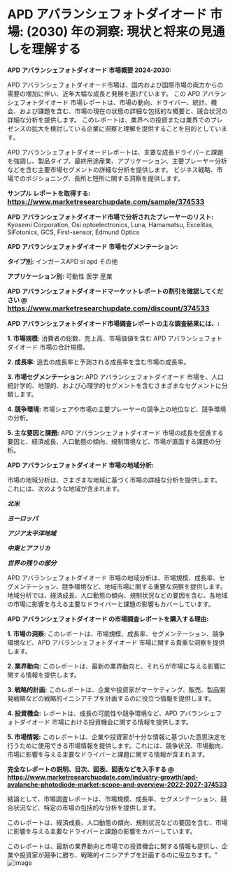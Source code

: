 # APD アバランシェフォトダイオード 市場: (2030) 年の洞察: 現状と将来の見通しを理解する

<strong>APD アバランシェフォトダイオード 市場概要 2024-2030:</strong>

APD アバランシェフォトダイオード市場は、国内および国際市場の両方からの需要の増加に伴い、近年大幅な成長と発展を遂げています。 この APD アバランシェフォトダイオード 市場レポートは、市場の動向、ドライバー、統計、機会、および課題を含む、市場の現在の状態の詳細な包括的な概要と、競合状況の詳細な分析を提供します。 このレポートは、業界への投資または業界でのプレゼンスの拡大を検討している企業に洞察と理解を提供することを目的としています。

APD アバランシェフォトダイオードレポートは、主要な成長ドライバーと課題を強調し、製品タイプ、最終用途産業、アプリケーション、主要プレーヤー分析などを含む主要市場セグメントの詳細な分析を提供します。 ビジネス戦略、市場でのポジショニング、長所と短所に関する洞察を提供します。



<strong>サンプル レポートを取得する: <a href=https://www.marketresearchupdate.com/sample/374533><font size=3 color=#0000ff>https://www.marketresearchupdate.com/sample/374533</font></a></strong>



<strong>APD アバランシェフォトダイオード市場で分析されたプレーヤーのリスト:</strong>
Kyosemi Corporation, Osi optoelectronics, Luna, Hamamatsu, Excelitas, SiFotonics, GCS, First-sensor, Edmund Optics



<strong>APD アバランシェフォトダイオード 市場セグメンテーション:</strong>



<strong>タイプ別:</strong>
インガースAPD
si apd
その他



<strong>アプリケーション別:</strong>
可動性
医学
産業



<strong>APD アバランシェフォトダイオードマーケットレポートの割引を確認してください @ <a href=https://www.marketresearchupdate.com/discount/374533><font size=3 color=#0000ff>https://www.marketresearchupdate.com/discount/374533</font></a></strong>



<strong>APD アバランシェフォトダイオード市場調査レポートの主な調査結果には、:</strong>



<strong>1. 市場規模:</strong> 消費者の総数、売上高、市場価値を含む APD アバランシェフォトダイオード 市場の合計規模。



<strong>2. 成長率:</strong> 過去の成長率と予測される成長率を含む市場の成長率。



<strong>3. 市場セグメンテーション:</strong> APD アバランシェフォトダイオード 市場を、人口統計学的、地理的、および心理学的セグメントを含むさまざまなセグメントに分類します。



<strong>4. 競争環境:</strong> 市場シェアや市場の主要プレーヤーの競争上の地位など、競争環境の分析。



<strong>5. 主な要因と課題:</strong> APD アバランシェフォトダイオード 市場の成長を促進する要因と、経済成長、人口動態の傾向、規制環境など、市場が直面する課題の分析。



<strong>APD アバランシェフォトダイオード 市場の地域分析:</strong>

市場の地域分析は、さまざまな地域に基づく市場の詳細な分析を提供します。 これには、次のような地域が含まれます。

<em>

<strong>北米</strong></em>
<em>

<strong>ヨーロッパ</strong></em>
<em>

<strong>アジア太平洋地域</strong></em>
<em>

<strong>中東とアフリカ</strong></em>
<em>

<strong>世界の残りの部分</strong></em>

APD アバランシェフォトダイオード 市場の地域分析は、市場規模、成長率、セグメンテーション、競争環境など、地域市場に関する重要な洞察を提供します。 地域分析では、経済成長、人口動態の傾向、規制状況などの要因を含む、各地域の市場に影響を与える主要なドライバーと課題の影響もカバーしています。



<strong>APD アバランシェフォトダイオード の市場調査レポートを購入する理由:</strong>



<strong>1. 市場の洞察:</strong> このレポートは、市場規模、成長率、セグメンテーション、競争環境など、APD アバランシェフォトダイオード 市場に関する貴重な洞察を提供します。



<strong>2. 業界動向:</strong> このレポートは、最新の業界動向と、それらが市場に与える影響に関する情報を提供します。



<strong>3. 戦略的計画:</strong> このレポートは、企業や投資家がマーケティング、販売、製品開発戦略などの戦略的イニシアチブを計画するのに役立つ情報を提供します。



<strong>4. 投資機会:</strong> レポートは、成長の可能性や競争環境など、APD アバランシェフォトダイオード 市場における投資機会に関する情報を提供します。



<strong>5. 市場情報:</strong> このレポートは、企業や投資家が十分な情報に基づいた意思決定を行うために使用できる市場情報を提供します。これには、競争状況、市場動向、市場に影響を与える主要なドライバーと課題に関する情報が含まれます。



<strong><b>完全なレポートの説明、目次、図表、図表などを入手する @ <a href=https://www.marketresearchupdate.com/industry-growth/apd-avalanche-photodiode-market-scope-and-overview-2022-2027-374533>https://www.marketresearchupdate.com/industry-growth/apd-avalanche-photodiode-market-scope-and-overview-2022-2027-374533</a></b></strong>

結論として、市場調査レポートは、市場規模、成長率、セグメンテーション、競合状況など、特定の市場の包括的な分析を提供します。

このレポートは、経済成長、人口動態の傾向、規制状況などの要因を含む、市場に影響を与える主要なドライバーと課題の影響をカバーしています。

このレポートは、最新の業界動向と市場での投資機会に関する情報も提供し、企業や投資家が競争に勝ち、戦略的イニシアチブを計画するのに役立ちます。"
![image](https://github.com/renukap7961/renukap7961/assets/163852544/6b25b30b-4f2c-40f7-9ae4-4ebd9a293ef9)
